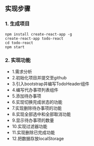## 实现步骤
### 1. 生成项目
```
npm install create-react-app -g
create-react-app todo-react
cd todo-react
npm start
```

### 2. 实现功能
- 1.需求分析
- 2.初始化项目并提交至github
- 3.引入bootstrap并编写TodoHeader组件
- 4.编写代办事项列表组件
- 5.添加待办事项
- 6.实现切换完成状态的功能
- 7.实现删除待办事项的功能
- 8.实现全部选中和全部取消功能
- 9.显示待办事项的数量
- 10.实现过滤器功能
- 11.实现删除已完成功能
- 12.把数据存放localStorage